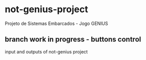# not-genius-project
Projeto de Sistemas Embarcados - Jogo GENIUS

## branch work in progress - buttons control

input and outputs of not-genius project